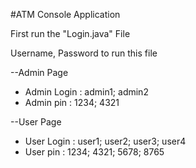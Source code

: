#ATM Console Application

First run the "Login.java" File

Username, Password to run this file

--Admin Page

* Admin Login : admin1; admin2
* Admin pin     : 1234; 4321

--User Page

* User Login : user1; user2; user3; user4
* User pin     : 1234; 4321; 5678; 8765
